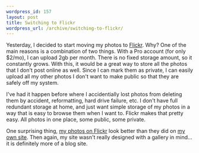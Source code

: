 ```yaml
--- 
wordpress_id: 157
layout: post
title: Switching to Flickr
wordpress_url: /archive/switching-to-flickr/
---
```


<p>Yesterday, I decided to start moving my photos to <a href="http://www.flickr.com">Flickr</a>.  Why?  One of the main reasons is a combination of two things.  With a Pro account (for only $2/mo), I can upload 2gb per month.  There is no fixed storage amount, so it constantly grows.  With this, it would be a great way to store all the photos that I don't post online as well.  Since I can mark them as private, I can easily upload all my other photos I don't want to make public so that they are safely off my system.</p>

<p>I've had it happen before where I accidentially lost photos from deleting them by accident, reformatting, hard drive failure, etc.  I don't have full redundant storage at home, and just want simple storage of my photos in a way that is easy to browse them when I want to.  Flickr makes that pretty easy.  All photos in one place, some public, some private.</p>

<p>One surprising thing, <a href="http://www.flickr.com/photos/qgyen/">my photos on Flickr</a> look better than they did on <a href="http://qgyen.net/photos/">my own site</a>.  Then again, my site wasn't really designed with a gallery in mind... it is definitely more of a blog site.</p>
         
